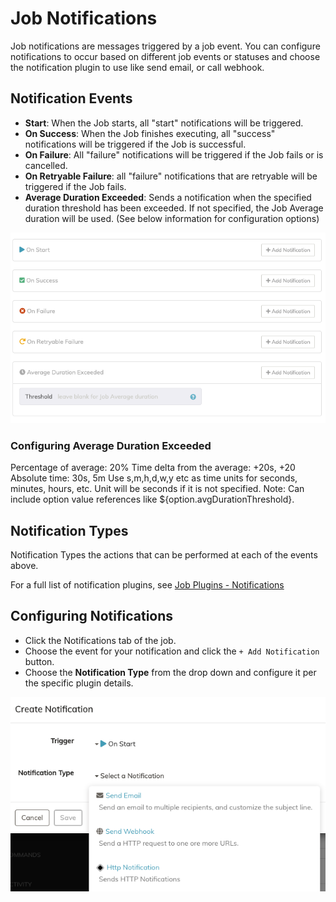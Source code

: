 # Job Notifications

Job notifications are messages triggered by a job event.
You can configure notifications to occur based on different job events or statuses and choose the notification plugin to use like send email, or call webhook.

## Notification Events

- **Start**: When the Job starts, all "start" notifications will be triggered.
- **On Success**: When the Job finishes executing, all "success" notifications will be triggered if the Job is successful.
- **On Failure**: All "failure" notifications will be triggered if the Job fails or is cancelled.
- **On Retryable Failure**: all "failure" notifications that are retryable will be triggered if the Job fails.
- **Average Duration Exceeded**: Sends a notification when the specified duration threshold has been exceeded. If not specified, the Job Average duration will be used. (See below information for configuration options)

![Notification Events List](../assets/img/notifications-events.png)

### Configuring Average Duration Exceeded

Percentage of average: 20%
Time delta from the average: +20s, +20
Absolute time: 30s, 5m Use s,m,h,d,w,y etc as time units for seconds, minutes, hours, etc. Unit will be seconds if it is not specified.
Note: Can include option value references like ${option.avgDurationThreshold}.

## Notification Types

Notification Types the actions that can be performed at each of the events above.

For a full list of notification plugins, see [Job Plugins - Notifications](/user-guide/job-plugins.md#notifications)

## Configuring Notifications

- Click the Notifications tab of the job.
- Choose the event for your notification and click the `+ Add Notification` button.
- Choose the **Notification Type** from the drop down and configure it per the specific plugin details.

![Notification Events Types](../assets/img/notifications-addtype.png)
